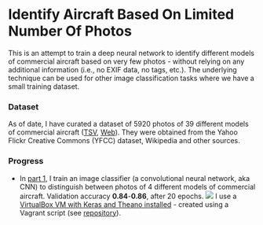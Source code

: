 # Identify Aircraft Based On Limited Number Of Photos

This is an attempt to train a deep neural network to identify different models of commercial aircraft based on very few photos - without relying on any additional information (i.e., no EXIF data, no tags, etc.). The underlying technique can be used for other image classification tasks where we have a small training dataset.

### Dataset
As of date, I have curated a dataset of 5920 photos of 39 different models of commercial aircraft 
([TSV](https://docs.google.com/spreadsheets/d/1zSUNhlpGDKtngK271UMJobtXcwojHiewczJ5FLpX4Es/pub?output=tsv), [Web](https://docs.google.com/spreadsheets/d/1zSUNhlpGDKtngK271UMJobtXcwojHiewczJ5FLpX4Es/pubhtml)). They were obtained from the Yahoo Flickr Creative Commons (YFCC) dataset, Wikipedia and other sources.

### Progress

- In [part 1](id_aircraft_script_1.ipynb), I train an image classifier (a convolutional neural network, aka CNN) to distinguish between photos of 4 different models of commercial aircraft. Validation accuracy **0.84**-**0.86**, after 20 epochs.
![](https://docs.google.com/drawings/d/1B7g5OCWWrKzFPE_hOj0yvVsN6PBxiov54MjmGW8FNYE/pub?w=959&h=429)
I use a  [VirtualBox VM with Keras and Theano installed](https://github.com/nirmalyaghosh/deep-learning-vm) - created using a Vagrant script (see [repository](https://github.com/nirmalyaghosh/deep-learning-vm)).
